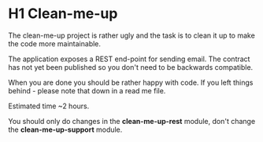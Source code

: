 # H1 Clean-me-up
The clean-me-up project is rather ugly and the task is to clean it up to make the code more maintainable.

The application exposes a REST end-point for sending email. 
The contract has not yet been published so you don't need to be backwards compatible.

When you are done you should be rather happy with code. 
If you left things behind - please note that down in a read me file.

Estimated time ~2 hours. 

You should only do changes in the **clean-me-up-rest** module, don't change the **clean-me-up-support** module.
